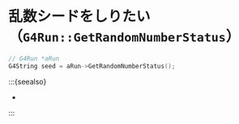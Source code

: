 # 乱数シードをしりたい（``G4Run::GetRandomNumberStatus``）

```cpp
// G4Run *aRun
G4String seed = aRun->GetRandomNumberStatus();
```

:::{seealso}

- [](./geant4-event-random.md)

:::
